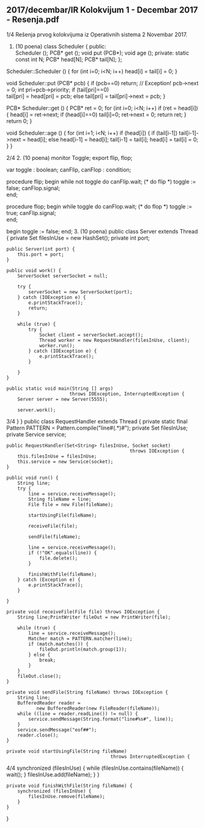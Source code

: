 2017/decembar/IR Kolokvijum 1 - Decembar 2017 - Resenja.pdf
--------------------------------------------------------------------------------


1/4 
Rešenja prvog kolokvijuma iz Operativnih sistema 2 
Novembar 2017. 
1. (10 poena) 
class Scheduler { 
public:  
  Scheduler (); 
  PCB* get (); 
  void put (PCB*); 
  void age (); 
private: 
  static const int N; 
  PCB* head[N]; 
  PCB* tail[N]; 
}; 
 
Scheduler::Scheduler () { 
  for (int i=0; i<N; i++) 
    head[i] = tail[i] = 0; 
} 
 
void Scheduler::put (PCB* pcb) { 
  if (pcb==0) return; // Exception! 
  pcb->next = 0; 
  int pri=pcb->priority; 
  if (tail[pri]==0)  
    tail[pri] = head[pri] = pcb; 
  else 
    tail[pri] = tail[pri]->next = pcb; 
} 
 
PCB* Scheduler::get () { 
  PCB* ret = 0; 
  for (int i=0; i<N; i++) 
    if (ret = head[i]) { 
      head[i] = ret->next; 
      if (head[i]==0) tail[i]=0; 
      ret->next = 0; 
      return ret; 
    } 
  return 0; 
} 
 
void Scheduler::age () { 
  for (int i=1; i<N; i++) 
    if (head[i]) { 
      if (tail[i-1]) 
        tail[i-1]->next = head[i]; 
      else 
        head[i-1] = head[i]; 
      tail[i-1] = tail[i]; 
      head[i] = tail[i] = 0; 
    } 
} 

2/4 
2. (10 poena) 
monitor Toggle; 
export flip, flop; 
 
  var 
    toggle : boolean; 
    canFlip, canFlop : condition; 
 
procedure flip; 
begin 
  while not toggle do canFlip.wait; 
  (* do flip *) 
  toggle := false; 
  canFlop.signal;   
end; 
 
procedure flop; 
begin 
  while toggle do canFlop.wait; 
  (* do flop *) 
  toggle := true; 
  canFlip.signal;   
end; 
 
begin 
  toggle := false; 
end; 
3. (10 poena) 
public class Server extends Thread { 
    private Set<String> filesInUse = new HashSet<String>(); 
    private int port; 
 
    public Server(int port) { 
        this.port = port; 
    } 
 
    public void work() { 
        ServerSocket serverSocket = null; 
 
        try { 
            serverSocket = new ServerSocket(port); 
        } catch (IOException e) { 
            e.printStackTrace(); 
            return; 
        } 
 
        while (true) { 
            try { 
                Socket client = serverSocket.accept(); 
                Thread worker = new RequestHandler(filesInUse, client); 
                worker.run(); 
            } catch (IOException e) { 
                e.printStackTrace(); 
            } 
 
        } 
    } 
 
    public static void main(String [] args)  
                           throws IOException, InterruptedException { 
        Server server = new Server(5555); 
 
        server.work(); 

3/4 
    } 
} 
public class RequestHandler extends Thread { 
    private static final Pattern PATTERN = Pattern.compile("line#(.*)#"); 
    private Set<String> filesInUse; 
    private Service service; 
 
    public RequestHandler(Set<String> filesInUse, Socket socket)  
                                                 throws IOException { 
        this.filesInUse = filesInUse; 
        this.service = new Service(socket); 
    } 
 
    public void run() { 
        String line; 
        try { 
            line = service.receiveMessage(); 
            String fileName = line; 
            File file = new File(fileName); 
 
            startUsingFile(fileName); 
 
            receiveFile(file); 
 
            sendFile(fileName); 
 
            line = service.receiveMessage(); 
            if (!"OK".equals(line)) { 
                file.delete(); 
            } 
 
            finishWithFile(fileName); 
        } catch (Exception e) { 
            e.printStackTrace(); 
        } 
 
    } 
 
    private void receiveFile(File file) throws IOException { 
        String line;PrintWriter fileOut = new PrintWriter(file); 
 
        while (true) { 
            line = service.receiveMessage(); 
            Matcher match = PATTERN.matcher(line); 
            if (match.matches()) { 
                fileOut.println(match.group(1)); 
            } else { 
                break; 
            } 
        } 
        fileOut.close(); 
    } 
 
    private void sendFile(String fileName) throws IOException { 
        String line; 
        BufferedReader reader =  
               new BufferedReader(new FileReader(fileName)); 
        while ((line = reader.readLine()) != null) { 
            service.sendMessage(String.format("line#%s#", line)); 
        } 
        service.sendMessage("eof##"); 
        reader.close(); 
    } 
 
    private void startUsingFile(String fileName)  
                                          throws InterruptedException { 

4/4 
        synchronized (filesInUse) { 
            while (filesInUse.contains(fileName)) { 
                wait(); 
            } 
            filesInUse.add(fileName); 
        } 
    } 
 
    private void finishWithFile(String fileName) { 
        synchronized (filesInUse) { 
            filesInUse.remove(fileName); 
        } 
    } 
} 
 